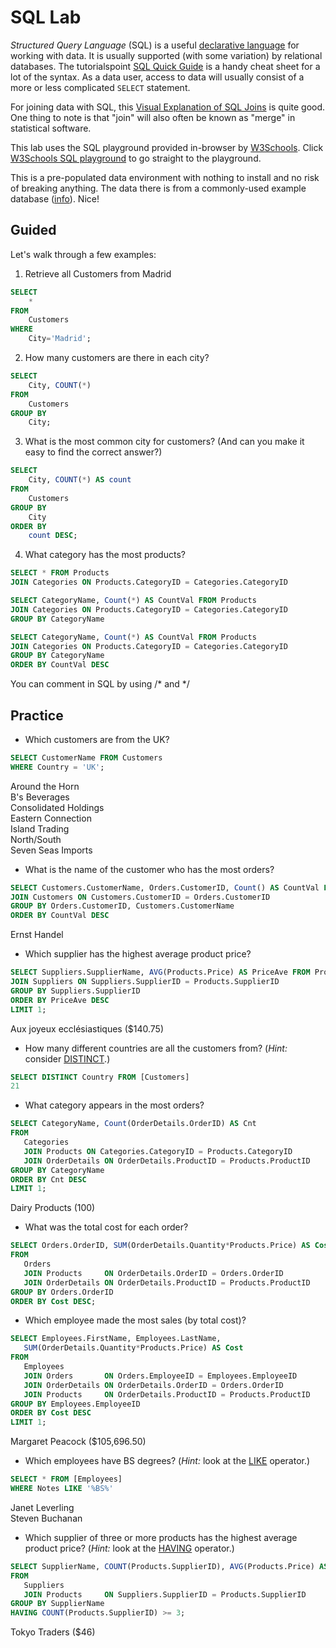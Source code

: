 # SQL Lab

_Structured Query Language_ (SQL) is a useful [declarative language](http://en.wikipedia.org/wiki/Declarative_programming) for working with data. It is usually supported (with some variation) by relational databases. The tutorialspoint [SQL Quick Guide](http://www.tutorialspoint.com/sql/sql-quick-guide.htm) is a handy cheat sheet for a lot of the syntax. As a data user, access to data will usually consist of a more or less complicated `SELECT` statement.

For joining data with SQL, this [Visual Explanation of SQL Joins](http://blog.codinghorror.com/a-visual-explanation-of-sql-joins/) is quite good. One thing to note is that "join" will also often be known as "merge" in statistical software.

This lab uses the SQL playground provided in-browser by [W3Schools](http://www.w3schools.com/). Click [W3Schools SQL playground](http://www.w3schools.com/sql/trysql.asp?filename=trysql_select_all) to go straight to the playground.

This is a pre-populated data environment with nothing to install and no risk of breaking anything. The data there is from a commonly-used example database ([info](http://northwinddatabase.codeplex.com/)). Nice!


## Guided

Let's walk through a few examples:

1) Retrieve all Customers from Madrid

```sql
SELECT
    * 
FROM
    Customers
WHERE
    City='Madrid';
```

2) How many customers are there in each city?

```sql
SELECT
    City, COUNT(*)
FROM
    Customers
GROUP BY
    City;
```

3) What is the most common city for customers? (And can you make it easy to find the correct answer?)

```sql
SELECT
    City, COUNT(*) AS count 
FROM
    Customers 
GROUP BY
    City 
ORDER BY
    count DESC;
```

4) What category has the most products?

```sql
SELECT * FROM Products
JOIN Categories ON Products.CategoryID = Categories.CategoryID

SELECT CategoryName, Count(*) AS CountVal FROM Products
JOIN Categories ON Products.CategoryID = Categories.CategoryID
GROUP BY CategoryName

SELECT CategoryName, Count(*) AS CountVal FROM Products
JOIN Categories ON Products.CategoryID = Categories.CategoryID
GROUP BY CategoryName
ORDER BY CountVal DESC
```

You can comment in SQL by using /* and */

## Practice

 * Which customers are from the UK?
 ```sql
SELECT CustomerName FROM Customers
WHERE Country = 'UK';
```
Around the Horn   
B's Beverages   
Consolidated Holdings   
Eastern Connection   
Island Trading   
North/South   
Seven Seas Imports   

 * What is the name of the customer who has the most orders?
 ```sql
SELECT Customers.CustomerName, Orders.CustomerID, Count() AS CountVal FROM [Orders]
JOIN Customers ON Customers.CustomerID = Orders.CustomerID
GROUP BY Orders.CustomerID, Customers.CustomerName
ORDER BY CountVal DESC
```
Ernst Handel   

 * Which supplier has the highest average product price?
 ```sql
SELECT Suppliers.SupplierName, AVG(Products.Price) AS PriceAve FROM Products
JOIN Suppliers ON Suppliers.SupplierID = Products.SupplierID
GROUP BY Suppliers.SupplierID
ORDER BY PriceAve DESC
LIMIT 1;
```
Aux joyeux ecclésiastiques	($140.75)    
 * How many different countries are all the customers from? (*Hint:* consider [DISTINCT](http://www.w3schools.com/sql/sql_distinct.asp).)
 ```sql
 SELECT DISTINCT Country FROM [Customers]
 21    
 ```
 * What category appears in the most orders?
 ```sql
 SELECT CategoryName, Count(OrderDetails.OrderID) AS Cnt
FROM
	Categories
    JOIN Products ON Categories.CategoryID = Products.CategoryID
    JOIN OrderDetails ON OrderDetails.ProductID = Products.ProductID
GROUP BY CategoryName
ORDER BY Cnt DESC
LIMIT 1;
```
Dairy Products (100)   
 * What was the total cost for each order?
 ```sql
SELECT Orders.OrderID, SUM(OrderDetails.Quantity*Products.Price) AS Cost
FROM
	Orders
    JOIN Products     ON OrderDetails.OrderID = Orders.OrderID
    JOIN OrderDetails ON OrderDetails.ProductID = Products.ProductID
GROUP BY Orders.OrderID
ORDER BY Cost DESC;
```
 * Which employee made the most sales (by total cost)?
 ```sql
SELECT Employees.FirstName, Employees.LastName,
    SUM(OrderDetails.Quantity*Products.Price) AS Cost
FROM
	Employees
    JOIN Orders       ON Orders.EmployeeID = Employees.EmployeeID
    JOIN OrderDetails ON OrderDetails.OrderID = Orders.OrderID
    JOIN Products     ON OrderDetails.ProductID = Products.ProductID
GROUP BY Employees.EmployeeID
ORDER BY Cost DESC
LIMIT 1;
```
Margaret Peacock ($105,696.50)   
 * Which employees have BS degrees? (*Hint:* look at the [LIKE](http://www.w3schools.com/sql/sql_like.asp) operator.)
```sql
SELECT * FROM [Employees]
WHERE Notes LIKE '%BS%'
```
Janet Leverling   
Steven Buchanan   
 * Which supplier of three or more products has the highest average product price? (*Hint:* look at the [HAVING](http://www.w3schools.com/sql/sql_having.asp) operator.)
 ```sql
SELECT SupplierName, COUNT(Products.SupplierID), AVG(Products.Price) AS AvePrice
FROM
	Suppliers
    JOIN Products     ON Suppliers.SupplierID = Products.SupplierID
GROUP BY SupplierName
HAVING COUNT(Products.SupplierID) >= 3;
```
Tokyo Traders ($46) 

